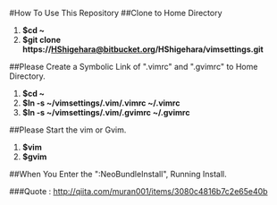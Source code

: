 #How To Use This Repository
##Clone to Home Directory
1. **$cd ~**
2. **$git clone https://HShigehara@bitbucket.org/HShigehara/vimsettings.git**

##Please Create a Symbolic Link of ".vimrc" and ".gvimrc" to Home Directory.
1. **$cd ~**
2. **$ln -s ~/vimsettings/.vim/.vimrc ~/.vimrc**
3. **$ln -s ~/vimsettings/.vim/.gvimrc ~/.gvimrc**

##Please Start the vim or Gvim.
1. **$vim**
1. **$gvim**

##When You Enter the ":NeoBundleInstall", Running Install. 

###Quote : http://qiita.com/muran001/items/3080c4816b7c2e65e40b